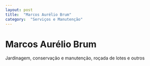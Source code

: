 ```yaml
---
layout: post
title:  "Marcos Aurélio Brum"
category:  "Serviços e Manutenção"
---
```


# Marcos Aurélio Brum

Jardinagem, conservação e manutenção, roçada de lotes e outros
